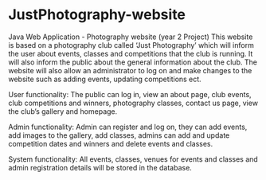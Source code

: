 # JustPhotography-website
Java Web Application - Photography website (year 2 Project)
This website is based on a photography club called ‘Just Photography’ which will inform the user about events, classes and competitions
that the club is running. It will also inform the public about the general information about the club.
The website will also allow an administrator to log on and make changes to the website such as adding events, updating competitions ect.

User functionality:
The public can log in, view an about page, club events, club competitions and winners, photography classes,
contact us page, view the club’s gallery and homepage.

Admin functionality:
Admin can register and log on, they can add events, add images to the gallery, add classes, admins can add and update competition dates
and winners and delete events and classes.

System functionality:
All events, classes, venues for events and classes and admin registration details will be stored in the database.
